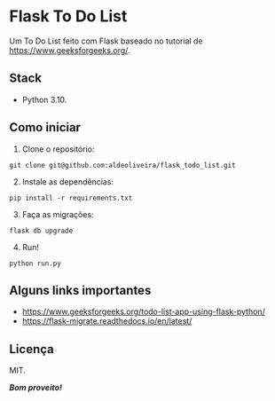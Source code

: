 # Flask To Do List

Um To Do List feito com Flask baseado no tutorial de https://www.geeksforgeeks.org/.

## Stack

 - Python 3.10.

## Como iniciar

1. Clone o repositório:

```git clone git@github.com:aldeoliveira/flask_todo_list.git```

2. Instale as dependências:

```pip install -r requirements.txt```

3. Faça as migrações:

```flask db upgrade```

4. Run!

```python run.py```

## Alguns links importantes

 - https://www.geeksforgeeks.org/todo-list-app-using-flask-python/
 - https://flask-migrate.readthedocs.io/en/latest/

## Licença

MIT.

__*Bom proveito!*__
